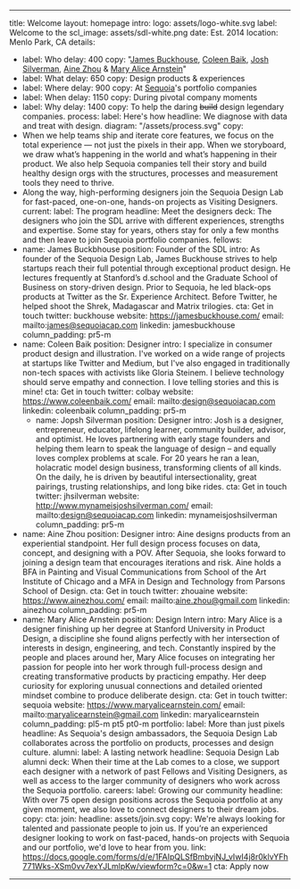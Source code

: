 
---
title: Welcome
layout: homepage
intro:
  logo: assets/logo-white.svg
  label: Welcome to the
  scl_image: assets/sdl-white.png
  date: Est. 2014
  location: Menlo Park, CA
  details:
  - label: Who
    delay: 400
    copy: "[James Buckhouse](https://twitter.com/buckhouse), [Coleen Baik](https://www.coleenbaik.com/),
      [Josh Silverman](https://www.mynameisjoshsilverman.com/), [Aine Zhou](https://www.ainezhou.com/)
      & [Mary Alice Arnstein](https://www.maryalicearnstein.com/)"
  - label: What
    delay: 650
    copy: Design products & experiences
  - label: Where
    delay: 900
    copy: At [Sequoia](https://sequoiacap.com)'s portfolio companies
  - label: When
    delay: 1150
    copy: During pivotal company moments
  - label: Why
    delay: 1400
    copy: To help the daring ~~build~~ design legendary companies.
process:
  label: Here's how
  headline: We diagnose with data<br>and treat with design.
  diagram: "/assets/process.svg"
  copy:
  - When we help teams ship and iterate core features, we focus on the total experience
    — not just the pixels in their app. When we storyboard, we draw what’s happening
    in the world and what’s happening in their product. We also help Sequoia companies
    tell their story and build healthy design orgs with the structures, processes
    and measurement tools they need to thrive.
  - Along the way, high-performing designers join the Sequoia Design Lab for fast-paced,
    one-on-one, hands-on projects as Visiting Designers.
current:
  label: The program
  headline: Meet the designers
  deck: The designers who join the SDL arrive with different experiences, strengths and expertise. Some stay for years, others stay for only a few months and then leave to join Sequoia portfolio companies. 
  fellows:
   - name: James Buckbhouse
    position: Founder of the SDL
    intro: As founder of the Sequoia Design Lab, James Buckhouse strives to help startups reach their full potential through exceptional product design.  He lectures frequently at Stanford’s d.school and the Graduate School of Business on story-driven design. Prior to Sequoia, he led black-ops products at Twitter as the Sr. Experience Architect. Before Twitter, he helped shoot the Shrek, Madagascar and Matrix trilogies. 
    cta: Get in touch
    twitter: buckhouse
    website: https://jamesbuckhouse.com/
    email: mailto:james@sequoiacap.com
    linkedin: jamesbuckhouse
    column_padding: pr5-m
 - name: Coleen Baik
    position: Designer
    intro: I specialize in consumer product design and illustration. I've worked on a wide range of projects at startups like Twitter and Medium, but I've also engaged in traditionally non-tech spaces with activists like Gloria Steinem. I believe technology should serve empathy and connection. I love telling stories and this is mine!
    cta: Get in touch
    twitter: colbay
    website: https://www.coleenbaik.com/
    email: mailto:design@sequoiacap.com
    linkedin: coleenbaik
    column_padding: pr5-m
      - name: Jopsh Silverman
    position: Designer
    intro: Josh is a designer, entrepreneur, educator, lifelong learner, community builder, advisor, and optimist. He loves partnering with early stage founders and helping them learn to speak the language of design – and equally loves complex problems at scale. For 20 years he ran a lean, holacratic model design business, transforming clients of all kinds. On the daily, he is driven by beautiful intersectionality, great pairings, trusting relationships, and long bike rides.
    cta: Get in touch
    twitter: jhsilverman
    website: http://www.mynameisjoshsilverman.com/
    email: mailto:design@sequoiacap.com
    linkedin: mynameisjoshsilverman
    column_padding: pr5-m
  - name: Aine Zhou
    position: Designer
    intro: Aine designs products from an experiential standpoint. Her full design
      process focuses on data, concept, and designing with a POV. After Sequoia, she
      looks forward to joining a design team that encourages iterations and risk.
      Aine holds a BFA in Painting and Visual Communications from School of the Art
      Institute of Chicago and a MFA in Design and Technology from Parsons School
      of Design.
    cta: Get in touch
    twitter: zhouaine
    website: https://www.ainezhou.com/
    email: mailto:aine.zhou@gmail.com
    linkedin: ainezhou
    column_padding: pr5-m
  - name: Mary Alice Arnstein
    position: Design Intern
    intro: Mary Alice is a designer finishing up her degree at Stanford University
      in Product Design, a discipline she found aligns perfectly with her intersection
      of interests in design, engineering, and tech. Constantly inspired by the people
      and places around her, Mary Alice focuses on integrating her passion for people
      into her work through full-process design and creating transformative products
      by practicing empathy. Her deep curiosity for exploring unusual connections
      and detailed oriented mindset combine to produce deliberate design.
    cta: Get in touch
    twitter: sequoia
    website: https://www.maryalicearnstein.com/
    email: mailto:maryalicearnstein@gmail.com
    linkedin: maryalicearnstein
    column_padding: pl5-m pt5 pt0-m
portfolio:
  label: More than just pixels
  headline: As Sequoia's design ambassadors, the Sequoia Design Lab collaborates across
    the portfolio on products, processes and design culture.
alumni:
  label: A lasting network
  headline: Sequoia Design Lab alumni
  deck: When their time at the Lab comes to a close, we support each designer with
    a network of past Fellows and Visiting Designers, as well as access to the larger
    community of designers who work across the Sequoia portfolio.
careers:
  label: Growing our community
  headline: With over 75 open design positions across the Sequoia portfolio at any
    given moment, we also love to connect designers to their dream jobs.
  copy: 
  cta: 
join:
  headline: assets/join.svg
  copy: We're always looking for talented and passionate people to join us. If you’re
    an experienced designer looking to work on fast-paced, hands-on projects with
    Sequoia and our portfolio, we'd love to hear from you.
  link: https://docs.google.com/forms/d/e/1FAIpQLSfBmbvjNJ_vIwI4j8r0klvYFh771Wks-XSm0vv7exYJLmlpKw/viewform?c=0&w=1
  cta: Apply now
  ---

